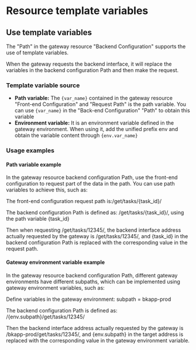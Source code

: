 # Resource template variables

## Use template variables

The "Path" in the gateway resource "Backend Configuration" supports the use of template variables.

When the gateway requests the backend interface, it will replace the variables in the backend configuration Path and then make the request.

### Template variable source

- **Path variable:** The `{var_name}` contained in the gateway resource "Front-end Configuration" and "Request Path" is the path variable. You can use `{var_name}` in the "Back-end Configuration" "Path" to obtain this variable
- **Environment variable:** It is an environment variable defined in the gateway environment. When using it, add the unified prefix env and obtain the variable content through `{env.var_name}`

### Usage examples

#### Path variable example

In the gateway resource backend configuration Path, use the front-end configuration to request part of the data in the path. You can use path variables to achieve this, such as:

The front-end configuration request path is:/get/tasks/{task_id}/

The backend configuration Path is defined as: /get/tasks/{task_id}/, using the path variable {task_id}

Then when requesting /get/tasks/12345/, the backend interface address actually requested by the gateway is /get/tasks/12345/, and {task_id} in the backend configuration Path is replaced with the corresponding value in the request path.

#### Gateway environment variable example

In the gateway resource backend configuration Path, different gateway environments have different subpaths, which can be implemented using gateway environment variables, such as:

Define variables in the gateway environment: subpath = bkapp-prod

The backend configuration Path is defined as: /{env.subpath}/get/tasks/12345/

Then the backend interface address actually requested by the gateway is /bkapp-prod/get/tasks/12345/, and {env.subpath} in the target address is replaced with the corresponding value in the gateway environment variable.